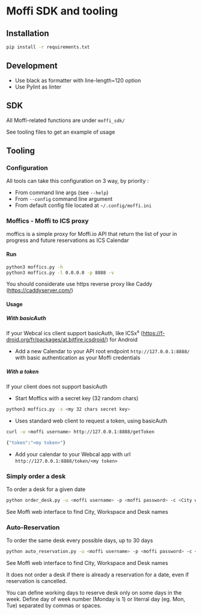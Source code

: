 # Moffi SDK and tooling

## Installation

```bash
pip install -r requirements.txt
```

## Development

- Use black as formatter with line-length=120 option
- Use Pylint as linter

## SDK

All Moffi-related functions are under `moffi_sdk/`

See tooling files to get an example of usage

## Tooling
### Configuration

All tools can take this configuration on 3 way, by priority :
* From command line args (see `--help`)
* From `--config` command line argument
* From default config file located at `~/.config/moffi.ini`

### Moffics - Moffi to ICS proxy

moffics is a simple proxy for Moffi.io API that return the list of your in progress and future reservations as ICS Calendar

#### Run

```bash
python3 moffics.py -h
python3 moffics.py -l 0.0.0.0 -p 8888 -v
```

You should considerate use https reverse proxy like Caddy (https://caddyserver.com/)

#### Usage

##### With basicAuth

If your Webcal ics client support basicAuth, like ICSx⁵ (https://f-droid.org/fr/packages/at.bitfire.icsdroid/) for Android 

- Add a new Calendar to your API root endpoint `http://127.0.0.1:8888/` with basic authentication as your Moffi credentials

##### With a token

If your client does not support basicAuth
- Start Moffics with a secret key (32 random chars)
```bash
python3 moffics.py -s <my 32 chars secret key>
```
- Uses standard web client to request a token, using basicAuth
```bash
curl -u <moffi username> http://127.0.0.1:8888/getToken

{"token":"<my token>"}
```

- Add your calendar to your Webcal app with url `http://127.0.0.1:8888/token/<my token>`


### Simply order a desk

To order a desk for a given date

```bash
python order_desk.py -u <moffi username> -p <moffi password> -c <City where to book> -w <Workspace name> -d <Desk full name>
```
See Moffi web interface to find City, Workspace and Desk names


### Auto-Reservation

To order the same desk every possible days, up to 30 days

```bash
python auto_reservation.py -u <moffi username> -p <moffi password> -c <City where to book> -w <Workspace name> -d <Desk full name> -t <Date on isoformat>
```
See Moffi web interface to find City, Workspace and Desk names

It does not order a desk if there is already a reservation for a date, even if reservation is cancelled.

You can define working days to reserve desk only on some days in the week. Define day of week number (Monday is 1) or literral day (eg. Mon, Tue) separated by commas or spaces.
